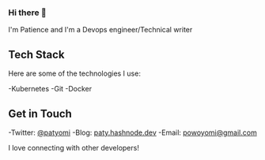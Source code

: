 ### Hi there 👋
I'm Patience and I'm a Devops engineer/Technical writer

## Tech Stack

Here are some of the technologies I use:

-Kubernetes
-Git
-Docker

## Get in Touch

-Twitter: [@patyomi](https://twitter.com/patyomi)
-Blog: [paty.hashnode.dev](https://paty.hashnode.dev)
-Email: powoyomi@gmail.com

I love connecting with other developers!

